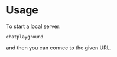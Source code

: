 # Usage


To start a local server:
```
chatplayground
```
and then you can connec to the given URL.



